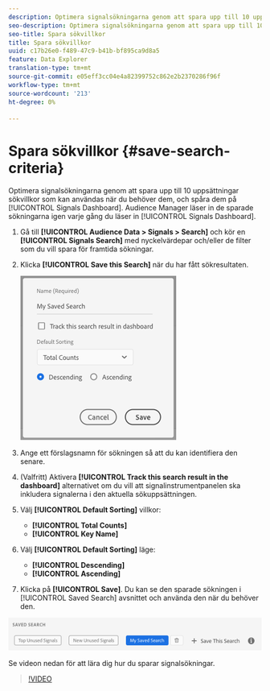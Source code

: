 ```yaml
---
description: Optimera signalsökningarna genom att spara upp till 10 uppsättningar sökvillkor som du kan använda när du behöver dem, och spåra dem på kontrollpanelen. Audience Manager läser in de sparade sökningarna igen varje gång du läser in kontrollpanelen.
seo-description: Optimera signalsökningarna genom att spara upp till 10 uppsättningar sökvillkor som du kan använda när du behöver dem, och spåra dem på kontrollpanelen. Audience Manager läser in de sparade sökningarna igen varje gång du läser in kontrollpanelen.
seo-title: Spara sökvillkor
title: Spara sökvillkor
uuid: c17b26e0-f489-47c9-b41b-bf895ca9d8a5
feature: Data Explorer
translation-type: tm+mt
source-git-commit: e05eff3cc04e4a82399752c862e2b2370286f96f
workflow-type: tm+mt
source-wordcount: '213'
ht-degree: 0%

---
```



# Spara sökvillkor {#save-search-criteria}

Optimera signalsökningarna genom att spara upp till 10 uppsättningar sökvillkor som kan användas när du behöver dem, och spåra dem på [!UICONTROL Signals Dashboard]. Audience Manager läser in de sparade sökningarna igen varje gång du läser in [!UICONTROL Signals Dashboard].

1. Gå till **[!UICONTROL Audience Data > Signals > Search]** och kör en **[!UICONTROL Signals Search]** med nyckelvärdepar och/eller de filter som du vill spara för framtida sökningar.
1. Klicka **[!UICONTROL Save this Search]** när du har fått sökresultaten.

   ![Stegresultat](assets/save-search-criteria.png)
1. Ange ett förslagsnamn för sökningen så att du kan identifiera den senare.
1. (Valfritt) Aktivera **[!UICONTROL Track this search result in the dashboard]** alternativet om du vill att signalinstrumentpanelen ska inkludera signalerna i den aktuella sökuppsättningen.
1. Välj **[!UICONTROL Default Sorting]** villkor:
   * **[!UICONTROL Total Counts]**
   * **[!UICONTROL Key Name]**
1. Välj **[!UICONTROL Default Sorting]** läge:
   * **[!UICONTROL Descending]**
   * **[!UICONTROL Ascending]**
1. Klicka på **[!UICONTROL Save]**. Du kan se den sparade sökningen i [!UICONTROL Saved Search] avsnittet och använda den när du behöver den.

![sparad sökning](assets/saved-search.png)

Se videon nedan för att lära dig hur du sparar signalsökningar.

>[!VIDEO](https://video.tv.adobe.com/v/25147/)
